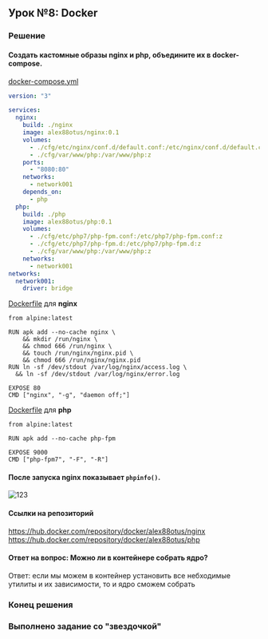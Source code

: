 ## Урок №8: **Docker**
### Решение
#### Создать кастомные образы nginx и php, объедините их в docker-compose.
[docker-compose.yml](docker-compose.yml)
```yaml
version: "3"

services:
  nginx:
    build: ./nginx
    image: alex88otus/nginx:0.1
    volumes:
      - ./cfg/etc/nginx/conf.d/default.conf:/etc/nginx/conf.d/default.conf:z
      - ./cfg/var/www/php:/var/www/php:z
    ports:
      - "8080:80"
    networks:
      - network001
    depends_on:
      - php
  php:
    build: ./php
    image: alex88otus/php:0.1
    volumes:
      - ./cfg/etc/php7/php-fpm.conf:/etc/php7/php-fpm.conf:z
      - ./cfg/etc/php7/php-fpm.d:/etc/php7/php-fpm.d:z
      - ./cfg/var/www/php:/var/www/php:z
    networks:
      - network001
networks:
  network001:
    driver: bridge
```
[Dockerfile](nginx/Dockerfile) для **nginx**
```docker
from alpine:latest

RUN apk add --no-cache nginx \
    && mkdir /run/nginx \
    && chmod 666 /run/nginx \
    && touch /run/nginx/nginx.pid \
    && chmod 666 /run/nginx/nginx.pid
RUN ln -sf /dev/stdout /var/log/nginx/access.log \
  && ln -sf /dev/stdout /var/log/nginx/error.log

EXPOSE 80
CMD ["nginx", "-g", "daemon off;"]
```
[Dockerfile](php/Dockerfile) для **php**
```docker
from alpine:latest

RUN apk add --no-cache php-fpm

EXPOSE 9000
CMD ["php-fpm7", "-F", "-R"]
```
#### После запуска **nginx** показывает `phpinfo()`.
![123](https://i.imgur.com/pnfqw1o.png)
#### Ссылки на репозиторий
https://hub.docker.com/repository/docker/alex88otus/nginx
https://hub.docker.com/repository/docker/alex88otus/php
#### Ответ на вопрос: Можно ли в контейнере собрать ядро?
Ответ: если мы можем в контейнер установить все небходимые утилиты и их зависимости, то и ядро сможем собрать

### Конец решения
### Выполненo задание со "звездочкой"
